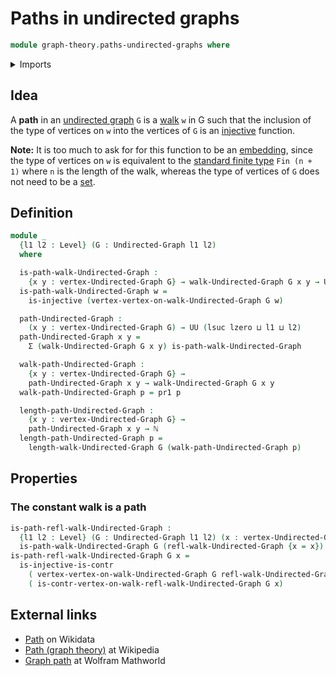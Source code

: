 # Paths in undirected graphs

```agda
module graph-theory.paths-undirected-graphs where
```

<details><summary>Imports</summary>

```agda
open import elementary-number-theory.natural-numbers

open import foundation.dependent-pair-types
open import foundation.injective-maps
open import foundation.universe-levels

open import graph-theory.undirected-graphs
open import graph-theory.walks-undirected-graphs
```

</details>

## Idea

A **path** in an [undirected graph](graph-theory.undirected-graphs.md) `G` is a
[walk](graph-theory.walks-undirected-graphs.md) `w` in G such that the inclusion
of the type of vertices on `w` into the vertices of `G` is an
[injective](foundation.injective-maps.md) function.

**Note:** It is too much to ask for for this function to be an
[embedding](foundation-core.embeddings.md), since the type of vertices on `w` is
equivalent to the
[standard finite type](univalent-combinatorics.standard-finite-types.md)
`Fin (n + 1)` where `n` is the length of the walk, whereas the type of vertices
of `G` does not need to be a [set](foundation-core.sets.md).

## Definition

```agda
module _
  {l1 l2 : Level} (G : Undirected-Graph l1 l2)
  where

  is-path-walk-Undirected-Graph :
    {x y : vertex-Undirected-Graph G} → walk-Undirected-Graph G x y → UU l1
  is-path-walk-Undirected-Graph w =
    is-injective (vertex-vertex-on-walk-Undirected-Graph G w)

  path-Undirected-Graph :
    (x y : vertex-Undirected-Graph G) → UU (lsuc lzero ⊔ l1 ⊔ l2)
  path-Undirected-Graph x y =
    Σ (walk-Undirected-Graph G x y) is-path-walk-Undirected-Graph

  walk-path-Undirected-Graph :
    {x y : vertex-Undirected-Graph G} →
    path-Undirected-Graph x y → walk-Undirected-Graph G x y
  walk-path-Undirected-Graph p = pr1 p

  length-path-Undirected-Graph :
    {x y : vertex-Undirected-Graph G} →
    path-Undirected-Graph x y → ℕ
  length-path-Undirected-Graph p =
    length-walk-Undirected-Graph G (walk-path-Undirected-Graph p)
```

## Properties

### The constant walk is a path

```agda
is-path-refl-walk-Undirected-Graph :
  {l1 l2 : Level} (G : Undirected-Graph l1 l2) (x : vertex-Undirected-Graph G) →
  is-path-walk-Undirected-Graph G (refl-walk-Undirected-Graph {x = x})
is-path-refl-walk-Undirected-Graph G x =
  is-injective-is-contr
    ( vertex-vertex-on-walk-Undirected-Graph G refl-walk-Undirected-Graph)
    ( is-contr-vertex-on-walk-refl-walk-Undirected-Graph G x)
```

## External links

- [Path](https://www.wikidata.org/entity/Q1415372) on Wikidata
- [Path (graph theory)](<https://en.wikipedia.org/wiki/Path_(graph_theory)>) at
  Wikipedia
- [Graph path](https://mathworld.wolfram.com/GraphPath.html) at Wolfram
  Mathworld
